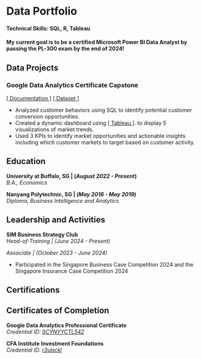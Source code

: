 # Data Portfolio
#### Technical Skills: SQL, R, Tableau
#### My current goal is to be a certified Microsoft Power BI Data Analyst by passing the PL-300 exam by the end of 2024! 
## Data Projects
### Google Data Analytics Certificate Capstone
[[ Documentation ]](https://github.com/derrickwoong/dwoong.github.io/tree/main/assets/docs/divvy_documentation.pdf)  [[ Dataset ]](https://github.com/derrickwoong/dwoong.github.io/tree/main/assets/datasets/divvy)<br/>
- Analyzed customer behaviors using SQL to identify potential customer conversion opportunities.
- Created a dynamic dashboard using [[ Tableau ]](https://public.tableau.com/views/DivvyMembershipRidingBehavior/DIvvyMembershipRidingData?:language=en-GB&:sid=&:display_count=n&:origin=viz_share_link). to display 5 visualizations of market trends.
- Used 3 KPIs to identify market opportunities and actionable insights including which customer markets to target based on customer activity.

## Education
**University at Buffalo, SG | (_August 2022 - Present_)** <br/>
_B.A., Economics_

**Nanyang Polytechnic, SG | (_May 2016 - May 2019_)** <br/>
*Diploma, Business Intelligence and Analytics*

## Leadership and Activities
**SIM Business Strategy Club** <br/>
_Head-of-Training | (June 2024 - Present)_ <br/>

_Associate | (October 2023 - June 2024)_
- Participated in the Singapore Business Case Competition 2024 and the Singapore Insurance Case Competition 2024

## Certifications

## Certificates of Completion
**Google Data Analytics Professional Certificate**<br/>
_Credential ID: [SCYNYYCTL542](https://www.coursera.org/account/accomplishments/professional-cert/SCYNYYCTL542)_

**CFA Institute Investment Foundations**<br/>
_Credential ID: [r3ulxckl](https://basno.com/r3ulxckl)_
